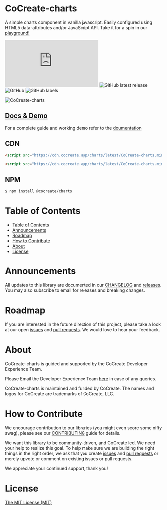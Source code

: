 # CoCreate-charts

A simple charts component in vanilla javascript. Easily configured using HTML5 data-attributes and/or JavaScript API. Take it for a spin in our [playground!](https://cocreate.app/docs/charts)

![GitHub file size in bytes](https://img.shields.io/github/size/CoCreate-app/CoCreate-charts/dist/CoCreate-charts.min.js?label=minified%20size&style=for-the-badge)
![GitHub latest release](https://img.shields.io/github/v/release/CoCreate-app/CoCreate-charts?style=for-the-badge)
![GitHub](https://img.shields.io/github/license/CoCreate-app/CoCreate-charts?style=for-the-badge)
![GitHub labels](https://img.shields.io/github/labels/CoCreate-app/CoCreate-charts/help%20wanted?style=for-the-badge)

![CoCreate-charts](https://cdn.cocreate.app/docs/CoCreate-charts.gif)

## [Docs & Demo](https://cocreate.app/docs/clone)

For a complete guide and working demo refer to the [doumentation](https://cocreate.app/docs/charts)

## CDN

```html
<script src="https://cdn.cocreate.app/charts/latest/CoCreate-charts.min.js"></script>
```

```html
<script src="https://cdn.cocreate.app/charts/latest/CoCreate-charts.min.css"></script>
```

## NPM

```shell
$ npm install @cocreate/charts
```

# Table of Contents

- [Table of Contents](#table-of-contents)
- [Announcements](#announcements)
- [Roadmap](#roadmap)
- [How to Contribute](#how-to-contribute)
- [About](#about)
- [License](#license)

<a name="announcements"></a>

# Announcements

All updates to this library are documented in our [CHANGELOG](https://github.com/CoCreate-app/CoCreate-charts/blob/master/CHANGELOG.md) and [releases](https://github.com/CoCreate-app/CoCreate-charts/releases). You may also subscribe to email for releases and breaking changes.

<a name="roadmap"></a>

# Roadmap

If you are interested in the future direction of this project, please take a look at our open [issues](https://github.com/CoCreate-app/CoCreate-charts/issues) and [pull requests](https://github.com/CoCreate-app/CoCreate-charts/pulls). We would love to hear your feedback.

<a name="about"></a>

# About

CoCreate-charts is guided and supported by the CoCreate Developer Experience Team.

Please Email the Developer Experience Team [here](mailto:develop@cocreate.app) in case of any queries.

CoCreate-charts is maintained and funded by CoCreate. The names and logos for CoCreate are trademarks of CoCreate, LLC.

<a name="contribute"></a>

# How to Contribute

We encourage contribution to our libraries (you might even score some nifty swag), please see our [CONTRIBUTING](https://github.com/CoCreate-app/CoCreate-charts/blob/master/CONTRIBUTING.md) guide for details.

We want this library to be community-driven, and CoCreate led. We need your help to realize this goal. To help make sure we are building the right things in the right order, we ask that you create [issues](https://github.com/CoCreate-app/CoCreate-charts/issues) and [pull requests](https://github.com/CoCreate-app/CoCreate-charts/pulls) or merely upvote or comment on existing issues or pull requests.

We appreciate your continued support, thank you!

# License

[The MIT License (MIT)](https://github.com/CoCreate-app/CoCreate-charts/blob/master/LICENSE)
